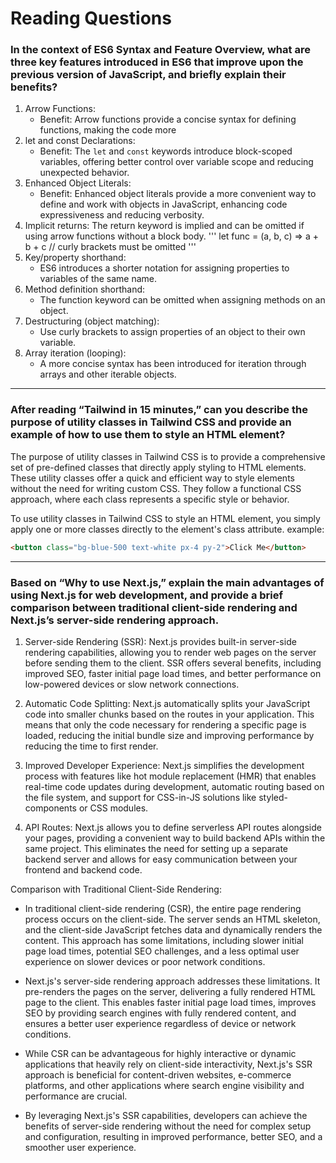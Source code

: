 # Reading Questions

### In the context of ES6 Syntax and Feature Overview, what are three key features introduced in ES6 that improve upon the previous version of JavaScript, and briefly explain their benefits?

1. Arrow Functions:
   - Benefit: Arrow functions provide a concise syntax for defining functions, making the code more 
2. let and const Declarations:
   - Benefit: The `let` and `const` keywords introduce block-scoped variables, offering better control over variable scope and reducing unexpected behavior.
3. Enhanced Object Literals:
   - Benefit: Enhanced object literals provide a more convenient way to define and work with objects in JavaScript, enhancing code expressiveness and reducing verbosity.
4. Implicit returns:
The return keyword is implied and can be omitted if using arrow functions without a block body.
'''
let func = (a, b, c) => a + b + c // curly brackets must be omitted
'''
5. Key/property shorthand:
    - ES6 introduces a shorter notation for assigning properties to variables of the same name.
6. Method definition shorthand:
    - The function keyword can be omitted when assigning methods on an object.
7. Destructuring (object matching):
    - Use curly brackets to assign properties of an object to their own variable.  
8. Array iteration (looping):
    - A more concise syntax has been introduced for iteration through arrays and other iterable objects. 

---

### After reading “Tailwind in 15 minutes,” can you describe the purpose of utility classes in Tailwind CSS and provide an example of how to use them to style an HTML element?

The purpose of utility classes in Tailwind CSS is to provide a comprehensive set of pre-defined classes that directly apply styling to HTML elements. These utility classes offer a quick and efficient way to style elements without the need for writing custom CSS. They follow a functional CSS approach, where each class represents a specific style or behavior.

To use utility classes in Tailwind CSS to style an HTML element, you simply apply one or more classes directly to the element's class attribute. example:

```html
<button class="bg-blue-500 text-white px-4 py-2">Click Me</button>
```

---

### Based on “Why to use Next.js,” explain the main advantages of using Next.js for web development, and provide a brief comparison between traditional client-side rendering and Next.js’s server-side rendering approach.

1. Server-side Rendering (SSR): Next.js provides built-in server-side rendering capabilities, allowing you to render web pages on the server before sending them to the client. SSR offers several benefits, including improved SEO, faster initial page load times, and better performance on low-powered devices or slow network connections.

2. Automatic Code Splitting: Next.js automatically splits your JavaScript code into smaller chunks based on the routes in your application. This means that only the code necessary for rendering a specific page is loaded, reducing the initial bundle size and improving performance by reducing the time to first render.

3. Improved Developer Experience: Next.js simplifies the development process with features like hot module replacement (HMR) that enables real-time code updates during development, automatic routing based on the file system, and support for CSS-in-JS solutions like styled-components or CSS modules.

4. API Routes: Next.js allows you to define serverless API routes alongside your pages, providing a convenient way to build backend APIs within the same project. This eliminates the need for setting up a separate backend server and allows for easy communication between your frontend and backend code.

Comparison with Traditional Client-Side Rendering:

- In traditional client-side rendering (CSR), the entire page rendering process occurs on the client-side. The server sends an HTML skeleton, and the client-side JavaScript fetches data and dynamically renders the content. This approach has some limitations, including slower initial page load times, potential SEO challenges, and a less optimal user experience on slower devices or poor network conditions.

- Next.js's server-side rendering approach addresses these limitations. It pre-renders the pages on the server, delivering a fully rendered HTML page to the client. This enables faster initial page load times, improves SEO by providing search engines with fully rendered content, and ensures a better user experience regardless of device or network conditions.

- While CSR can be advantageous for highly interactive or dynamic applications that heavily rely on client-side interactivity, Next.js's SSR approach is beneficial for content-driven websites, e-commerce platforms, and other applications where search engine visibility and performance are crucial.

- By leveraging Next.js's SSR capabilities, developers can achieve the benefits of server-side rendering without the need for complex setup and configuration, resulting in improved performance, better SEO, and a smoother user experience.
